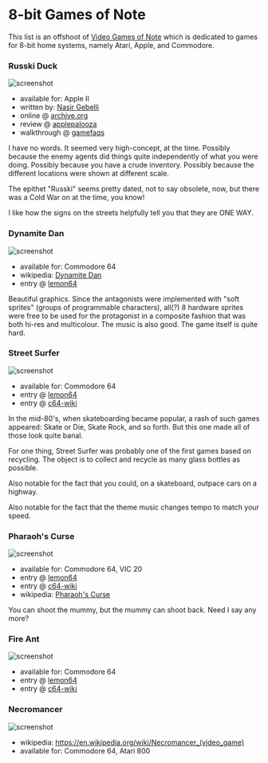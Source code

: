 8-bit Games of Note
===================

This list is an offshoot of [Video Games of Note](article/Video%20Games%20of%20Note.md)
which is dedicated to games for 8-bit home systems, namely Atari, Apple, and
Commodore.

### Russki Duck

![screenshot](http://www.platypuscomix.net/applepalooza/russki2.gif)

*   available for: Apple II
*   written by: [Nasir Gebelli](https://en.wikipedia.org/wiki/Nasir_Gebelli)
*   online @ [archive.org](https://archive.org/details/a2_Russki_Duck_1982_Gebelli_Software_cr_Mr._Xerox)
*   review @ [applepalooza](http://www.platypuscomix.net/applepalooza/russkiduck.html)
*   walkthrough @ [gamefaqs](https://www.gamefaqs.com/appleii/580574-russki-duck/faqs)

I have no words.  It seemed very high-concept, at the time.  Possibly because
the enemy agents did things quite independently of what you were doing.
Possibly because you have a crude inventory.  Possibly because the different
locations were shown at different scale.

The epithet "Russki" seems pretty dated, not to say obsolete, now, but there
was a Cold War on at the time, you know!

I like how the signs on the streets helpfully tell you that they are ONE WAY.

### Dynamite Dan

![screenshot](http://www.lemon64.com/games/screenshots/full/d/dynamite_dan_01.gif)

*   available for: Commodore 64
*   wikipedia: [Dynamite Dan](https://en.wikipedia.org/wiki/Dynamite_Dan)
*   entry @ [lemon64](http://www.lemon64.com/?mainurl=http%3A//www.lemon64.com/games/details.php%3FID%3D802)

Beautiful graphics.  Since the antagonists were implemented with "soft sprites"
(groups of programmable characters), all(?) 8 hardware sprites were free to
be used for the protagonist in a composite fashion that was both hi-res and
multicolour.  The music is also good.  The game itself is quite hard.

### Street Surfer

![screenshot](http://www.lemon64.com/games/screenshots/full/s/street_surfer_03.gif)

*   available for: Commodore 64
*   entry @ [lemon64](http://www.lemon64.com/?mainurl=http%3A//www.lemon64.com/games/details.php%3FID%3D2505)
*   entry @ [c64-wiki](https://www.c64-wiki.com/wiki/Street_Surfer)

In the mid-80's, when skateboarding became popular, a rash of such games
appeared: Skate or Die, Skate Rock, and so forth.  But this one made all
of those look quite banal.

For one thing, Street Surfer was probably one of the first games based on
recycling.  The object is to collect and recycle as many glass bottles as
possible.

Also notable for the fact that you could, on a skateboard, outpace cars on a
highway.

Also notable for the fact that the theme music changes tempo to match your
speed.

### Pharaoh's Curse

![screenshot](http://www.lemon64.com/games/screenshots/full/p/pharaohs_curse_05.gif)

*   available for: Commodore 64, VIC 20
*   entry @ [lemon64](http://www.lemon64.com/?mainurl=http%3A//www.lemon64.com/games/details.php%3FID%3D1923)
*   entry @ [c64-wiki](https://www.c64-wiki.com/wiki/Pharaoh%27s_Curse)
*   wikipedia: [Pharaoh's Curse](https://en.wikipedia.org/wiki/Pharaoh%27s_Curse_(video_game))

You can shoot the mummy, but the mummy can shoot back.  Need I say any more?

### Fire Ant

![screenshot](https://www.c64-wiki.com/images/1/18/FireantLevel1.png)

*   available for: Commodore 64
*   entry @ [lemon64](http://www.lemon64.com/?game_id=916)
*   entry @ [c64-wiki](https://www.c64-wiki.com/wiki/Fire_Ant)

### Necromancer

![screenshot](https://upload.wikimedia.org/wikipedia/en/3/3f/Necromancer_screen_snap.png)

*   wikipedia: https://en.wikipedia.org/wiki/Necromancer_(video_game)
*   available for: Commodore 64, Atari 800
